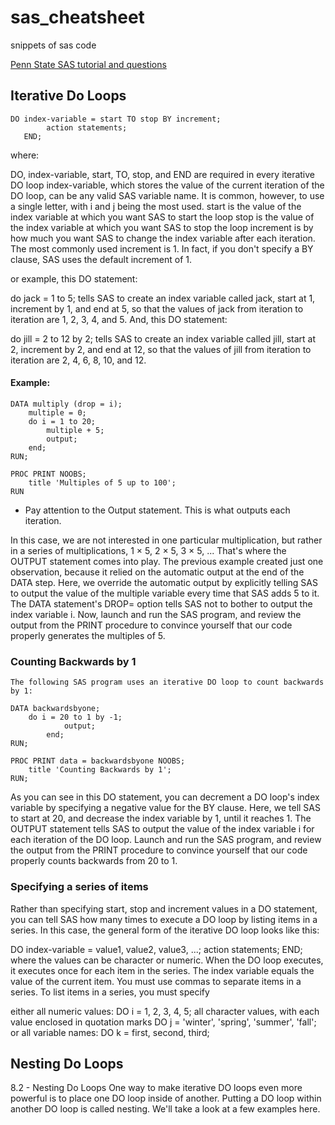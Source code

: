 # sas_cheatsheet
snippets of sas code

[Penn State SAS tutorial and questions](https://online.stat.psu.edu/stat481/book/export/html/667)

## Iterative Do Loops
```
DO index-variable = start TO stop BY increment;
        action statements;
   END;
```

where:

DO, index-variable, start, TO, stop, and END are required in every iterative DO loop
index-variable, which stores the value of the current iteration of the DO loop, can be any valid SAS variable name. It is common, however, to use a single letter, with i and j being the most used.
start is the value of the index variable at which you want SAS to start the loop
stop is the value of the index variable at which you want SAS to stop the loop
increment is by how much you want SAS to change the index variable after each iteration. The most commonly used increment is 1. In fact, if you don't specify a BY clause, SAS uses the default increment of 1.

or example, this DO statement:

do jack = 1 to 5;
tells SAS to create an index variable called jack, start at 1, increment by 1, and end at 5, so that the values of jack from iteration to iteration are 1, 2, 3, 4, and 5. And, this DO statement:

do jill = 2 to 12 by 2;
tells SAS to create an index variable called jill, start at 2, increment by 2, and end at 12, so that the values of jill from iteration to iteration are 2, 4, 6, 8, 10, and 12.

#### Example: 

```
DATA multiply (drop = i);
    multiple = 0;
    do i = 1 to 20;
    	multiple + 5;
        output;
	end;
RUN;

PROC PRINT NOOBS;
	title 'Multiples of 5 up to 100';
RUN
```
* Pay attention to the Output statement. This is what outputs each iteration. 

In this case, we are not interested in one particular multiplication, but rather in a series of multiplications, 1 × 5, 2 × 5, 3 × 5, ... That's where the OUTPUT statement comes into play. The previous example created just one observation, because it relied on the automatic output at the end of the DATA step. Here, we override the automatic output by explicitly telling SAS to output the value of the multiple variable every time that SAS adds 5 to it. The DATA statement's DROP= option tells SAS not to bother to output the index variable i. Now, launch and run  the SAS program, and review the output from the PRINT procedure to convince yourself that our code properly generates the multiples of 5.

### Counting Backwards by 1

```
The following SAS program uses an iterative DO loop to count backwards by 1:

DATA backwardsbyone;
	do i = 20 to 1 by -1;
	    	output;
        end;
RUN;

PROC PRINT data = backwardsbyone NOOBS;
	title 'Counting Backwards by 1';
RUN;
```

As you can see in this DO statement, you can decrement a DO loop's index variable by specifying a negative value for the BY clause. Here, we tell SAS to start at 20, and decrease the index variable by 1, until it reaches 1. The OUTPUT statement tells SAS to output the value of the index variable i for each iteration of the DO loop. Launch and run   the SAS program, and review the output from the PRINT procedure to convince yourself that our code properly counts backwards from 20 to 1.



### Specifying a series of items

Rather than specifying start, stop and increment values in a DO statement, you can tell SAS how many times to execute a DO loop by listing items in a series. In this case, the general form of the iterative DO loop looks like this:

DO index-variable = value1, value2, value3, ...;
	action statements;
END;
where the values can be character or numeric. When the DO loop executes, it executes once for each item in the series. The index variable equals the value of the current item. You must use commas to separate items in a series. To list items in a series, you must specify

either all numeric values:
   DO i = 1, 2, 3, 4, 5;
all character values, with each value enclosed in quotation marks
   DO j = 'winter', 'spring', 'summer', 'fall';
or all variable names:
   DO k = first, second, third;

## Nesting Do Loops

8.2 - Nesting Do Loops
One way to make iterative DO loops even more powerful is to place one DO loop inside of another. Putting a DO loop within another DO loop is called nesting. We'll take a look at a few examples here.


